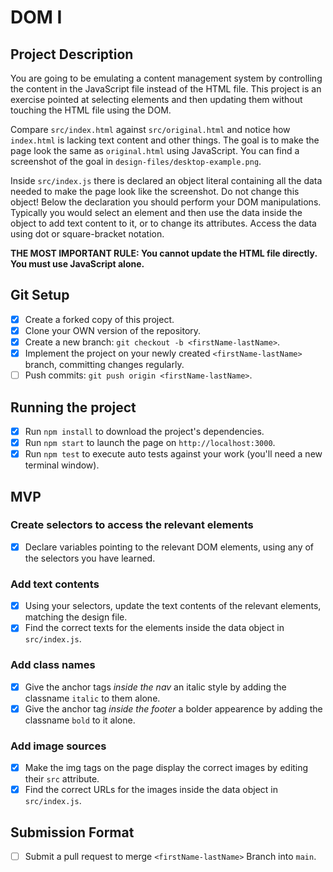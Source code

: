 # DOM I

## Project Description

You are going to be emulating a content management system by controlling the content in the JavaScript file instead of the HTML file. This project is an exercise pointed at selecting elements and then updating them without touching the HTML file using the DOM.

Compare `src/index.html` against `src/original.html` and notice how `index.html` is lacking text content and other things. The goal is to make the page look the same as `original.html` using JavaScript. You can find a screenshot of the goal in `design-files/desktop-example.png`.

Inside `src/index.js` there is declared an object literal containing all the data needed to make the page look like the screenshot. Do not change this object! Below the declaration you should perform your DOM manipulations. Typically you would select an element and then use the data inside the object to add text content to it, or to change its attributes. Access the data using dot or square-bracket notation.

**THE MOST IMPORTANT RULE: You cannot update the HTML file directly. You must use JavaScript alone.**

## Git Setup

* [x] Create a forked copy of this project.
* [x] Clone your OWN version of the repository.
* [x] Create a new branch: `git checkout -b <firstName-lastName>`.
* [x] Implement the project on your newly created `<firstName-lastName>` branch, committing changes regularly.
* [ ] Push commits: `git push origin <firstName-lastName>`.

## Running the project

* [x] Run `npm install` to download the project's dependencies.
* [x] Run `npm start` to launch the page on `http://localhost:3000`.
* [x] Run `npm test` to execute auto tests against your work (you'll need a new terminal window).

## MVP

### Create selectors to access the relevant elements

* [x] Declare variables pointing to the relevant DOM elements, using any of the selectors you have learned.

### Add text contents

* [x] Using your selectors, update the text contents of the relevant elements, matching the design file.
* [x] Find the correct texts for the elements inside the data object in `src/index.js`.

### Add class names

* [x] Give the anchor tags _inside the nav_ an italic style by adding the classname `italic` to them alone.
* [x] Give the anchor tag _inside the footer_ a bolder appearence by adding the classname `bold` to it alone.

### Add image sources

* [x] Make the img tags on the page display the correct images by editing their `src` attribute.
* [x] Find the correct URLs for the images inside the data object in `src/index.js`.

## Submission Format

* [ ] Submit a pull request to merge `<firstName-lastName>` Branch into `main`.
